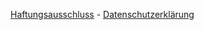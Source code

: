 [Haftungsausschluss](https://www.viperdev.io/disclaimer/) - [Datenschutzerklärung](https://www.viperdev.io/datenschutzerklaerung/)

